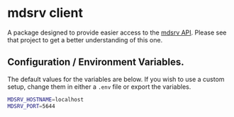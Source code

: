 # mdsrv client
A package designed to provide easier access to the [mdsrv API](https://github.com/Ohkthx/mdsrv). Please see that project to get a better understanding of this one.

## Configuration / Environment Variables.
The default values for the variables are below. If you wish to use a custom setup, change them in either a `.env` file or export the variables.
```bash .env
MDSRV_HOSTNAME=localhost
MDSRV_PORT=5644
```
